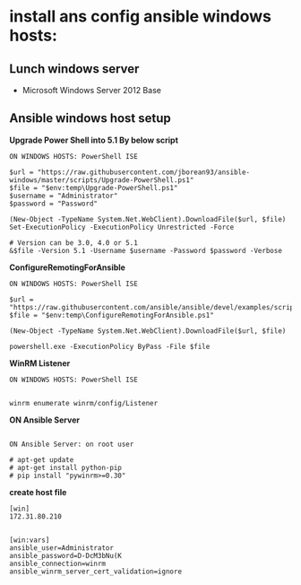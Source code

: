 # install ans config ansible windows hosts:

## Lunch windows server 
  *  Microsoft Windows Server 2012 Base

## Ansible windows host setup


**Upgrade Power Shell into 5.1 By below script**
```
ON WINDOWS HOSTS: PowerShell ISE

$url = "https://raw.githubusercontent.com/jborean93/ansible-windows/master/scripts/Upgrade-PowerShell.ps1"
$file = "$env:temp\Upgrade-PowerShell.ps1"
$username = "Administrator"
$password = "Password"

(New-Object -TypeName System.Net.WebClient).DownloadFile($url, $file)
Set-ExecutionPolicy -ExecutionPolicy Unrestricted -Force

# Version can be 3.0, 4.0 or 5.1
&$file -Version 5.1 -Username $username -Password $password -Verbose

```

**ConfigureRemotingForAnsible**
```
ON WINDOWS HOSTS: PowerShell ISE

$url = "https://raw.githubusercontent.com/ansible/ansible/devel/examples/scripts/ConfigureRemotingForAnsible.ps1"
$file = "$env:temp\ConfigureRemotingForAnsible.ps1"

(New-Object -TypeName System.Net.WebClient).DownloadFile($url, $file)

powershell.exe -ExecutionPolicy ByPass -File $file

```


**WinRM Listener**
```
ON WINDOWS HOSTS: PowerShell ISE


winrm enumerate winrm/config/Listener

```
**ON Ansible Server**

```

ON Ansible Server: on root user

# apt-get update
# apt-get install python-pip
# pip install "pywinrm>=0.30"

```

**create host file**
```
[win]
172.31.80.210


[win:vars]
ansible_user=Administrator
ansible_password=D-DcM3bNu(K
ansible_connection=winrm
ansible_winrm_server_cert_validation=ignore
```
